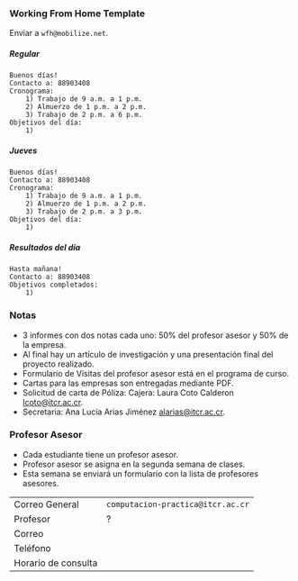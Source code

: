 ### Working From Home Template

Enviar a `wfh@mobilize.net`.

##### Regular
```
Buenos días!
Contacto a: 88903408
Cronograma:
    1) Trabajo de 9 a.m. a 1 p.m.
    2) Almuerzo de 1 p.m. a 2 p.m.
    3) Trabajo de 2 p.m. a 6 p.m.
Objetivos del día:
    1) 
```

##### Jueves
```
Buenos días!
Contacto a: 88903408
Cronograma:
    1) Trabajo de 9 a.m. a 1 p.m.
    2) Almuerzo de 1 p.m. a 2 p.m.
    3) Trabajo de 2 p.m. a 3 p.m.
Objetivos del día:
    1) 
```

##### Resultados del día
```
Hasta mañana!
Contacto a: 88903408
Objetivos completados:
    1) 
```

### Notas
* 3 informes con dos notas cada uno: 50% del profesor asesor y 50% de la empresa.
* Al final hay un artículo de investigación y una presentación final del proyecto realizado.
* Formulario de Visitas del profesor asesor está en el programa de curso.
* Cartas para las empresas son entregadas mediante PDF.
* Solicitud de carta de Póliza: Cajera: Laura Coto Calderon lcoto@itcr.ac.cr.
* Secretaria: Ana Lucía Arias Jiménez alarias@itcr.ac.cr.

### Profesor Asesor

* Cada estudiante tiene un profesor asesor.
* Profesor asesor se asigna en la segunda semana de clases.
* Esta semana se enviará un formulario con la lista de profesores asesores.

| | |
| :--- | :--- |
| Correo General | `computacion-practica@itcr.ac.cr` |
| Profesor | ? |
| Correo |  |
| Teléfono |  |
| Horario de consulta |  |